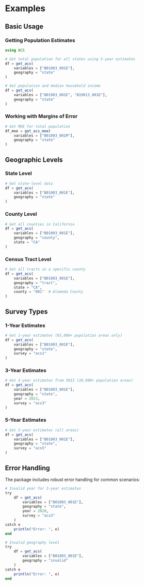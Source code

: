 # Examples

## Basic Usage

### Getting Population Estimates

```julia
using ACS

# Get total population for all states using 5-year estimates
df = get_acs(
    variables = ["B01003_001E"],
    geography = "state"
)

# Get population and median household income
df = get_acs(
    variables = ["B01003_001E", "B19013_001E"],
    geography = "state"
)
```

### Working with Margins of Error

```julia
# Get MOE for total population
df_moe = get_acs_moe(
    variables = ["B01003_001M"],
    geography = "state"
)
```

## Geographic Levels

### State Level

```julia
# Get state-level data
df = get_acs(
    variables = ["B01003_001E"],
    geography = "state"
)
```

### County Level

```julia
# Get all counties in California
df = get_acs(
    variables = ["B01003_001E"],
    geography = "county",
    state = "CA"
)
```

### Census Tract Level

```julia
# Get all tracts in a specific county
df = get_acs(
    variables = ["B01003_001E"],
    geography = "tract",
    state = "CA",
    county = "001"  # Alameda County
)
```

## Survey Types

### 1-Year Estimates

```julia
# Get 1-year estimates (65,000+ population areas only)
df = get_acs(
    variables = ["B01003_001E"],
    geography = "state",
    survey = "acs1"
)
```

### 3-Year Estimates

```julia
# Get 3-year estimates from 2013 (20,000+ population areas)
df = get_acs(
    variables = ["B01003_001E"],
    geography = "state",
    year = 2013,
    survey = "acs3"
)
```

### 5-Year Estimates

```julia
# Get 5-year estimates (all areas)
df = get_acs(
    variables = ["B01003_001E"],
    geography = "state",
    survey = "acs5"
)
```

## Error Handling

The package includes robust error handling for common scenarios:

```julia
# Invalid year for 3-year estimates
try
    df = get_acs(
        variables = ["B01003_001E"],
        geography = "state",
        year = 2020,
        survey = "acs3"
    )
catch e
    println("Error: ", e)
end

# Invalid geography level
try
    df = get_acs(
        variables = ["B01003_001E"],
        geography = "invalid"
    )
catch e
    println("Error: ", e)
end
``` 